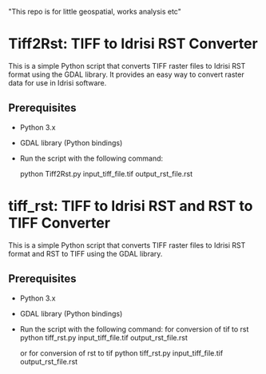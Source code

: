 "This repo is for little geospatial, works analysis etc" 


# Tiff2Rst: TIFF to Idrisi RST Converter

This is a simple Python script that converts TIFF raster files to Idrisi RST format using the GDAL library. It provides an easy way to convert raster data for use in Idrisi software.

## Prerequisites

- Python 3.x
- GDAL library (Python bindings)

- Run the script with the following command:

	python Tiff2Rst.py input_tiff_file.tif output_rst_file.rst


# tiff_rst: TIFF to Idrisi RST and RST to TIFF Converter

This is a simple Python script that converts TIFF raster files to Idrisi RST format and RST to TIFF using the GDAL library.

## Prerequisites

- Python 3.x
- GDAL library (Python bindings)

- Run the script with the following command:
for conversion of tif to rst
	python tiff_rst.py input_tiff_file.tif output_rst_file.rst

	or 
for conversion of rst to tif
	python tiff_rst.py input_tiff_file.tif output_rst_file.rst